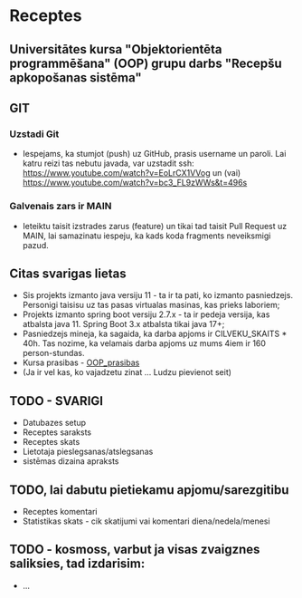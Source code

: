 # Receptes

## Universitātes kursa "Objektorientēta programmēšana" (OOP) grupu darbs "Recepšu apkopošanas sistēma"

## GIT

### Uzstadi Git
- Iespejams, ka stumjot (push) uz GitHub, prasis username un paroli. Lai katru reizi tas nebutu javada, var uzstadit ssh: https://www.youtube.com/watch?v=EoLrCX1VVog un (vai) https://www.youtube.com/watch?v=bc3_FL9zWWs&t=496s

### Galvenais zars ir MAIN
- Ieteiktu taisit izstrades zarus (feature) un tikai tad taisit Pull Request uz MAIN, lai samazinatu iespeju, ka kads koda fragments neveiksmigi pazud.

## Citas svarigas lietas
- Sis projekts izmanto java versiju 11 - ta ir ta pati, ko izmanto pasniedzejs. Personigi taisisu uz tas pasas virtualas masinas, kas prieks laboriem;
- Projekts izmanto spring boot versiju 2.7.x - ta ir pedeja versija, kas atbalsta java 11. Spring Boot 3.x atbalsta tikai java 17+;
- Pasniedzejs mineja, ka sagaida, ka darba apjoms ir CILVEKU_SKAITS * 40h. Tas nozime, ka velamais darba apjoms uz mums 4iem ir 160 person-stundas.
- Kursa prasibas - [OOP_prasibas](https://pad.riseup.net/p/kxIMtcn-TmUrEISZZbC_-keep)
- (Ja ir vel kas, ko vajadzetu zinat ... Ludzu pievienot seit)


## TODO - SVARIGI
- Datubazes setup
- Receptes saraksts
- Receptes skats
- Lietotaja pieslegsanas/atslegsanas
- sistēmas dizaina apraksts

## TODO, lai dabutu pietiekamu apjomu/sarezgitibu
- Receptes komentari
- Statistikas skats - cik skatijumi vai komentari diena/nedela/menesi


## TODO - kosmoss, varbut ja visas zvaigznes saliksies, tad izdarisim:
- ...